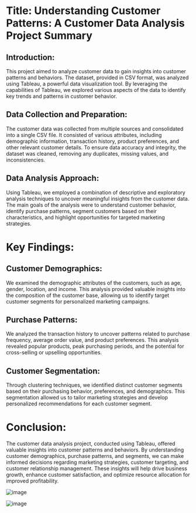 # Title: Understanding Customer Patterns: A Customer Data Analysis Project Summary

## Introduction:
This project aimed to analyze customer data to gain insights into customer patterns and behaviors. The dataset, provided in CSV format, was analyzed using Tableau, a powerful data visualization tool. By leveraging the capabilities of Tableau, we explored various aspects of the data to identify key trends and patterns in customer behavior.

## Data Collection and Preparation:
The customer data was collected from multiple sources and consolidated into a single CSV file. It consisted of various attributes, including demographic information, transaction history, product preferences, and other relevant customer details. To ensure data accuracy and integrity, the dataset was cleaned, removing any duplicates, missing values, and inconsistencies.

## Data Analysis Approach:
Using Tableau, we employed a combination of descriptive and exploratory analysis techniques to uncover meaningful insights from the customer data. The main goals of the analysis were to understand customer behavior, identify purchase patterns, segment customers based on their characteristics, and highlight opportunities for targeted marketing strategies.

# Key Findings:

## Customer Demographics: 
We examined the demographic attributes of the customers, such as age, gender, location, and income. This analysis provided valuable insights into the composition of the customer base, allowing us to identify target customer segments for personalized marketing campaigns.

## Purchase Patterns: 
We analyzed the transaction history to uncover patterns related to purchase frequency, average order value, and product preferences. This analysis revealed popular products, peak purchasing periods, and the potential for cross-selling or upselling opportunities.

## Customer Segmentation: 
Through clustering techniques, we identified distinct customer segments based on their purchasing behavior, preferences, and demographics. This segmentation allowed us to tailor marketing strategies and develop personalized recommendations for each customer segment.

# Conclusion:
The customer data analysis project, conducted using Tableau, offered valuable insights into customer patterns and behaviors. By understanding customer demographics, purchase patterns, and segments, we can make informed decisions regarding marketing strategies, customer targeting, and customer relationship management. These insights will help drive business growth, enhance customer satisfaction, and optimize resource allocation for improved profitability.

![image](https://github.com/oladejiafo/customer_partern_analysis/assets/69392408/040902c4-4280-48c2-a92d-5b07c8fed07a)

![image](https://github.com/oladejiafo/customer_partern_analysis/assets/69392408/841e6fd3-6974-4702-8d4a-ca2e44cd0902)
